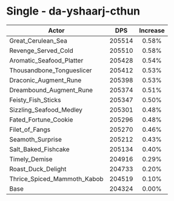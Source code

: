 # Single - da-yshaarj-cthun
| Actor | DPS | Increase |
|---|:---:|:---:|
|Great_Cerulean_Sea|205514|0.58%|
|Revenge_Served_Cold|205510|0.58%|
|Aromatic_Seafood_Platter|205428|0.54%|
|Thousandbone_Tongueslicer|205412|0.53%|
|Draconic_Augment_Rune|205398|0.53%|
|Dreambound_Augment_Rune|205374|0.51%|
|Feisty_Fish_Sticks|205347|0.50%|
|Sizzling_Seafood_Medley|205301|0.48%|
|Fated_Fortune_Cookie|205296|0.48%|
|Filet_of_Fangs|205270|0.46%|
|Seamoth_Surprise|205212|0.43%|
|Salt_Baked_Fishcake|205134|0.40%|
|Timely_Demise|204916|0.29%|
|Roast_Duck_Delight|204733|0.20%|
|Thrice_Spiced_Mammoth_Kabob|204519|0.10%|
|Base|204324|0.00%|
